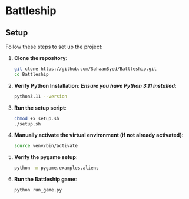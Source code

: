 # Battleship

## Setup

Follow these steps to set up the project:

1. **Clone the repository**:

   ```sh
   git clone https://github.com/SuhaanSyed/Battleship.git
   cd Battleship
   ```

2. **Verify Python Installation**:
   **_Ensure you have Python 3.11 installed_**:

   ```sh
   python3.11 --version
   ```

3. **Run the setup script**:

   ```sh
   chmod +x setup.sh
   ./setup.sh

   ```

4. **Manually activate the virtual environment (if not already activated)**:

   ```sh
   source venv/bin/activate
   ```

5. **Verify the pygame setup**:

   ```sh
   python -m pygame.examples.aliens
   ```

6. **Run the Battleship game**:

   ```sh
   python run_game.py
   ```

